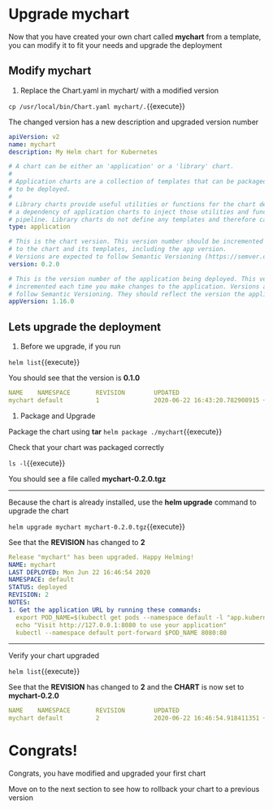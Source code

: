 # Upgrade mychart

Now that you have created your own chart called **mychart** from a template, you can modify it to fit your needs and upgrade the deployment


## Modify mychart

1. Replace the Chart.yaml in mychart/ with a modified version  

  `cp /usr/local/bin/Chart.yaml mychart/.`{{execute}}

  The changed version has a new description and upgraded version number
  ```yaml
  apiVersion: v2
  name: mychart
  description: My Helm chart for Kubernetes

  # A chart can be either an 'application' or a 'library' chart.
  #
  # Application charts are a collection of templates that can be packaged into versioned archives
  # to be deployed.
  #
  # Library charts provide useful utilities or functions for the chart developer. They're included as
  # a dependency of application charts to inject those utilities and functions into the rendering
  # pipeline. Library charts do not define any templates and therefore cannot be deployed.
  type: application

  # This is the chart version. This version number should be incremented each time you make changes
  # to the chart and its templates, including the app version.
  # Versions are expected to follow Semantic Versioning (https://semver.org/)
  version: 0.2.0

  # This is the version number of the application being deployed. This version number should be
  # incremented each time you make changes to the application. Versions are not expected to
  # follow Semantic Versioning. They should reflect the version the application is using.
  appVersion: 1.16.0
  ```

## Lets upgrade the deployment

1. Before we upgrade, if you run

  `helm list`{{execute}}

  You should see that the version is **0.1.0**

  ```yaml
  NAME    NAMESPACE       REVISION        UPDATED                                 STATUS          CHART           APP VERSION
  mychart default         1               2020-06-22 16:43:20.782908915 +0000 UTC deployed        mychart-0.1.0   1.16.0
  ```

1. Package and Upgrade

  Package the chart using **tar**
  `helm package ./mychart`{{execute}}

  Check that your chart was packaged correctly

  `ls -l`{{execute}}

  You should see a file called **mychart-0.2.0.tgz**

  ---

  Because the chart is already installed, use the **helm upgrade** command to upgrade the chart

  `helm upgrade mychart mychart-0.2.0.tgz`{{execute}}

  See that the **REVISION** has changed to **2**
  ```yaml
  Release "mychart" has been upgraded. Happy Helming!
  NAME: mychart
  LAST DEPLOYED: Mon Jun 22 16:46:54 2020
  NAMESPACE: default
  STATUS: deployed
  REVISION: 2
  NOTES:
  1. Get the application URL by running these commands:
    export POD_NAME=$(kubectl get pods --namespace default -l "app.kubernetes.io/name=mychart,app.kubernetes.io/instance=mychart" -o jsonpath="{.items[0].metadata.name}")
    echo "Visit http://127.0.0.1:8080 to use your application"
    kubectl --namespace default port-forward $POD_NAME 8080:80
  ```

  ---

  Verify your chart upgraded

  `helm list`{{execute}}

  See that the **REVISION** has changed to **2** and the **CHART** is now set to **mychart-0.2.0**
  ```yaml
  NAME    NAMESPACE       REVISION        UPDATED                                 STATUS          CHART           APP VERSION
  mychart default         2               2020-06-22 16:46:54.918411351 +0000 UTC deployed        mychart-0.2.0   1.16.0
  ```

# Congrats!

Congrats, you have modified and upgraded your first chart

Move on to the next section to see how to rollback your chart to a previous version
